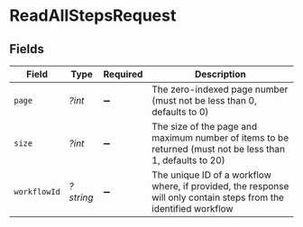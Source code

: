 # ReadAllStepsRequest


## Fields

| Field                                                                                                             | Type                                                                                                              | Required                                                                                                          | Description                                                                                                       |
| ----------------------------------------------------------------------------------------------------------------- | ----------------------------------------------------------------------------------------------------------------- | ----------------------------------------------------------------------------------------------------------------- | ----------------------------------------------------------------------------------------------------------------- |
| `page`                                                                                                            | *?int*                                                                                                            | :heavy_minus_sign:                                                                                                | The zero-indexed page number (must not be less than 0, defaults to 0)                                             |
| `size`                                                                                                            | *?int*                                                                                                            | :heavy_minus_sign:                                                                                                | The size of the page and maximum number of items to be returned (must not be less than 1, defaults to 20)         |
| `workflowId`                                                                                                      | *?string*                                                                                                         | :heavy_minus_sign:                                                                                                | The unique ID of a workflow where, if provided, the response will only contain steps from the identified workflow |